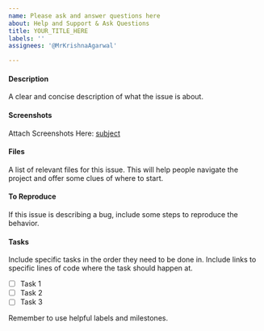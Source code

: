 ```yaml
---
name: Please ask and answer questions here
about: Help and Support & Ask Questions
title: YOUR_TITLE_HERE
labels: ''
assignees: '@MrKrishnaAgarwal'

---
```


#### Description
A clear and concise description of what the issue is about.

#### Screenshots
Attach Screenshots Here: [subject](url)

#### Files
A list of relevant files for this issue. This will help people navigate the project and offer some clues of where to start.

#### To Reproduce
If this issue is describing a bug, include some steps to reproduce the behavior.

#### Tasks
Include specific tasks in the order they need to be done in. Include links to specific lines of code where the task should happen at.
- [ ] Task 1
- [ ] Task 2
- [ ] Task 3

Remember to use helpful labels and milestones.

